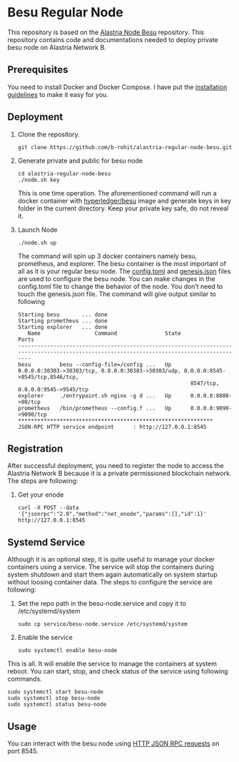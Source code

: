 # Besu Regular Node

This repository is based on the [Alastria Node Besu](https://github.com/alastria/alastria-node-besu) repository. This repository contains code and documentations needed to deploy private besu node on Alastria Network B.

## Prerequisites

You need to install Docker and Docker Compose. I have put the [installation guidelines](requirements.md) to make it easy for you.

## Deployment

1. Clone the repository.
   ```
   git clone https://github.com/b-rohit/alastria-regular-node-besu.git
   ```
2. Generate private and public for besu node

   ```
   cd alastria-regular-node-besu
   ./node.sh key
   ```

   This is one time operation. The aforementioned command will run a docker container with [hyperledger/besu](https://hub.docker.com/r/hyperledger/besu) image and generate keys in key folder in the current directory. Keep your private key safe, do not reveal it.

3. Launch Node
   ```
   ./node.sh up
   ```
   The command will spin up 3 docker containers namely besu, prometheus, and explorer. The besu container is the most important of all as it is your regular besu node. The [config.toml](config/besu/config.toml) and [genesis.json](config/besu/genesis.json) files are used to configure the besu node. You can make changes in the config.toml file to change the behavior of the node. You don’t need to touch the genesis.json file. The command will give output similar to following
   ```
   Starting besu       ... done
   Starting prometheus ... done
   Starting explorer   ... done
      Name                 Command               State                                                          Ports
   ------------------------------------------------------------------------------------------------------------------------------------------
   besu         besu --config-file=/config ...   Up      0.0.0.0:30303->30303/tcp, 0.0.0.0:30303->30303/udp, 0.0.0.0:8545->8545/tcp,8546/tcp,
                                                         8547/tcp, 0.0.0.0:9545->9545/tcp
   explorer     ./entrypoint.sh nginx -g d ...   Up      0.0.0.0:8080->80/tcp
   prometheus   /bin/prometheus --config.f ...   Up      0.0.0.0:9090->9090/tcp
   *************************************************************
   JSON-RPC HTTP service endpoint      : http://127.0.0.1:8545
   ```

## Registration

After successful deployment, you need to register the node to access the Alastria Network B because it is a private permissioned blockchain network. The steps are following:

1. Get your enode
   ```
   curl -X POST --data '{"jsonrpc":"2.0","method":"net_enode","params":[],"id":1}' http://127.0.0.1:8545
   ```

## Systemd Service

Although it is an optional step, it is quite useful to manage your docker containers using a service. The service will stop the containers during system shutdown and start them again automatically on system startup without loosing container data. The steps to configure the service are following:

1. Set the repo path in the besu-node.service and copy it to /etc/systemd/system
   ```
   sudo cp service/besu-node.service /etc/systemd/system
   ```
2. Enable the service

   ```
   sudo systemctl enable besu-node
   ```

This is all. It will enable the service to manage the containers at system reboot. You can start, stop, and check status of the service using following commands.

```
sudo systemctl start besu-node
sudo systemctl stop besu-node
sudo systemctl status besu-node
```

## Usage

You can interact with the besu node using [HTTP JSON RPC requests](https://besu.hyperledger.org/en/stable/Reference/API-Methods/) on port 8545.
